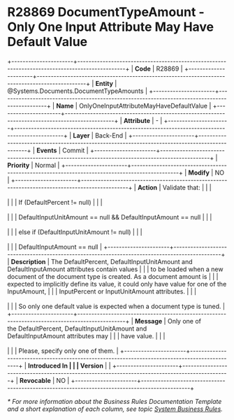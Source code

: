 ﻿---
erp.type: business-rule
erp.entity: Systems.Documents.DocumentTypeAmounts
---

# R28869 DocumentTypeAmount - Only One Input Attribute May Have Default Value
+----------------------+-----------------------------------------------------------------------------------------------+
| **Code**             | R28869                                                                                        |
+----------------------+-----------------------------------------------------------------------------------------------+
| **Entity**           | @Systems.Documents.DocumentTypeAmounts                                                        |
+----------------------+-----------------------------------------------------------------------------------------------+
| **Name**             | OnlyOneInputAttributeMayHaveDefaultValue                                                      |
+----------------------+-----------------------------------------------------------------------------------------------+
| **Attribute**        | \-                                                                                            |
+----------------------+-----------------------------------------------------------------------------------------------+
| **Layer**            | Back-End                                                                                      |
+----------------------+-----------------------------------------------------------------------------------------------+
| **Events**           | Commit                                                                                        |
+----------------------+-----------------------------------------------------------------------------------------------+
| **Priority**         | Normal                                                                                        |
+----------------------+-----------------------------------------------------------------------------------------------+
| **Modify**           | NO                                                                                            |
+----------------------+-----------------------------------------------------------------------------------------------+
| **Action**           | Validate that:                                                                                |
|                      | <br/><br/>                                                                                    |
|                      | If (DefaultPercent != null)                                                                   |
|                      | <br/><br/>                                                                                    |
|                      | DefaultInputUnitAmount == null && DefaultInputAmount == null                                  |
|                      | <br/><br/>                                                                                    |
|                      | else if (DefaultInputUnitAmount != null)                                                      |
|                      | <br/><br/>                                                                                    |
|                      | DefaultInputAmount == null                                                                    |
+----------------------+-----------------------------------------------------------------------------------------------+
| **Description**      | The DefaultPercent, DefaultInputUnitAmount and DefaultInputAmount attributes contain values   |
|                      | to be loaded when a new document of the document type is created. As a document amount is     |
|                      | expected to implicitly define its value, it could only have value for one of the InputAmount, |
|                      | InputPercent or InputUnitAmount attributes.                                                   |
|                      | <br/><br/>                                                                                    |
|                      | So only one default value is expected when a document type is tuned.                          |
+----------------------+-----------------------------------------------------------------------------------------------+
| **Message**          | Only one of the DefaultPercent, DefaultInputUnitAmount and DefaultInputAmount attributes may  |
|                      | have value.                                                                                   |
|                      | <br/><br/>                                                                                    |
|                      | Please, specify only one of them.                                                             |
+----------------------+-----------------------------------------------------------------------------------------------+
| **Introduced In      |                                                                                               |
| Version**            |                                                                                               |
+----------------------+-----------------------------------------------------------------------------------------------+
| **Revocable**        | NO                                                                                            |
+----------------------+-----------------------------------------------------------------------------------------------+

*\* For more information about the Business Rules Documentation Template and a short explanation of each column, see
topic [System Business Rules](../templates/template-description-system-business-rules.md).*
